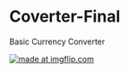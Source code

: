 # Coverter-Final

Basic Currency Converter 


<a href="https://imgflip.com/gif/1at9w4"><img src="https://i.imgflip.com/1at9w4.gif" title="made at imgflip.com"/></a>
